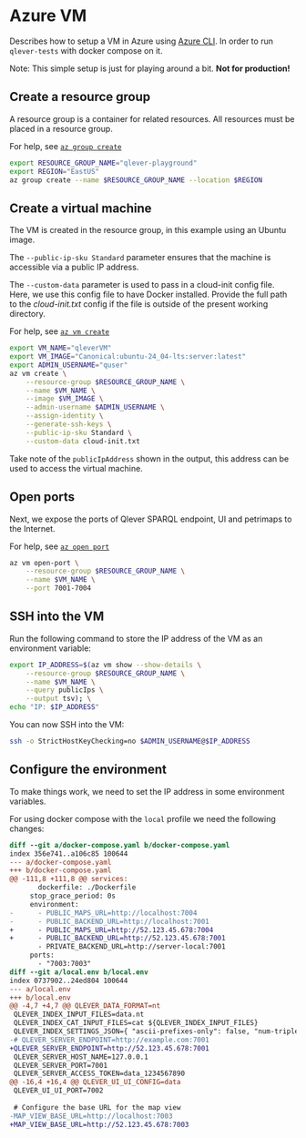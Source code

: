 # Azure VM

Describes how to setup a VM in Azure using [Azure CLI](https://learn.microsoft.com/en-us/cli/azure). In order to run `qlever-tests` with docker compose on it.

Note: This simple setup is just for playing around a bit. **Not for production!**


## Create a resource group

A resource group is a container for related resources. All resources must be placed in a resource group.

For help, see [`az group create`](https://learn.microsoft.com/en-us/cli/azure/group?view=azure-cli-latest#az-group-create)

```bash
export RESOURCE_GROUP_NAME="qlever-playground"
export REGION="EastUS"
az group create --name $RESOURCE_GROUP_NAME --location $REGION
```


## Create a virtual machine

The VM is created in the resource group, in this example using an Ubuntu image.

The `--public-ip-sku Standard` parameter ensures that the machine is accessible via a public IP address.

The `--custom-data` parameter is used to pass in a cloud-init config file. Here, we use this config file to have Docker installed. Provide the full path to the *cloud-init.txt* config if the file is outside of the present working directory.

For help, see [`az vm create`](https://learn.microsoft.com/en-us/cli/azure/vm?view=azure-cli-latest#az-vm-create)

```bash
export VM_NAME="qleverVM"
export VM_IMAGE="Canonical:ubuntu-24_04-lts:server:latest"
export ADMIN_USERNAME="quser"
az vm create \
    --resource-group $RESOURCE_GROUP_NAME \
    --name $VM_NAME \
    --image $VM_IMAGE \
    --admin-username $ADMIN_USERNAME \
    --assign-identity \
    --generate-ssh-keys \
    --public-ip-sku Standard \
    --custom-data cloud-init.txt
```

Take note of the `publicIpAddress` shown in the output, this address can be used to access the virtual machine.


## Open ports

Next, we expose the ports of Qlever SPARQL endpoint, UI and petrimaps to the Internet.

For help, see [`az open port`](https://learn.microsoft.com/en-us/cli/azure/vm?view=azure-cli-latest#az-vm-open-port)


```bash
az vm open-port \
    --resource-group $RESOURCE_GROUP_NAME \
    --name $VM_NAME \
    --port 7001-7004
```


## SSH into the VM

Run the following command to store the IP address of the VM as an environment variable:

```bash
export IP_ADDRESS=$(az vm show --show-details \
    --resource-group $RESOURCE_GROUP_NAME \
    --name $VM_NAME \
    --query publicIps \
    --output tsv); \
echo "IP: $IP_ADDRESS"
```


You can now SSH into the VM:

```bash
ssh -o StrictHostKeyChecking=no $ADMIN_USERNAME@$IP_ADDRESS
```

## Configure the environment

To make things work, we need to set the IP address in some environment variables.

For using docker compose with the `local` profile we need the following changes:

```diff
diff --git a/docker-compose.yaml b/docker-compose.yaml
index 356e741..a106c85 100644
--- a/docker-compose.yaml
+++ b/docker-compose.yaml
@@ -111,8 +111,8 @@ services:
       dockerfile: ./Dockerfile
     stop_grace_period: 0s
     environment:
-      - PUBLIC_MAPS_URL=http://localhost:7004
-      - PUBLIC_BACKEND_URL=http://localhost:7001
+      - PUBLIC_MAPS_URL=http://52.123.45.678:7004
+      - PUBLIC_BACKEND_URL=http://52.123.45.678:7001
       - PRIVATE_BACKEND_URL=http://server-local:7001
     ports:
       - "7003:7003"
diff --git a/local.env b/local.env
index 0737902..24ed804 100644
--- a/local.env
+++ b/local.env
@@ -4,7 +4,7 @@ QLEVER_DATA_FORMAT=nt
 QLEVER_INDEX_INPUT_FILES=data.nt
 QLEVER_INDEX_CAT_INPUT_FILES=cat ${QLEVER_INDEX_INPUT_FILES}
 QLEVER_INDEX_SETTINGS_JSON={ "ascii-prefixes-only": false, "num-triples-per-batch": 100000 }
-# QLEVER_SERVER_ENDPOINT=http://example.com:7001
+QLEVER_SERVER_ENDPOINT=http://52.123.45.678:7001
 QLEVER_SERVER_HOST_NAME=127.0.0.1
 QLEVER_SERVER_PORT=7001
 QLEVER_SERVER_ACCESS_TOKEN=data_1234567890
@@ -16,4 +16,4 @@ QLEVER_UI_UI_CONFIG=data
 QLEVER_UI_UI_PORT=7002
 
 # Configure the base URL for the map view
-MAP_VIEW_BASE_URL=http://localhost:7003
+MAP_VIEW_BASE_URL=http://52.123.45.678:7003
```